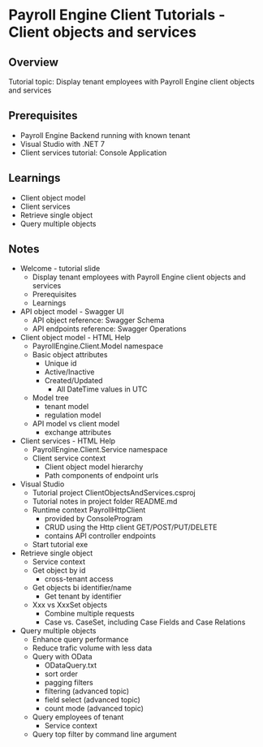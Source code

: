 # Payroll Engine Client Tutorials - Client objects and services

## Overview

Tutorial topic: Display tenant employees with Payroll Engine client objects and services

## Prerequisites

- Payroll Engine Backend running with known tenant
- Visual Studio with .NET 7
- Client services tutorial: Console Application

## Learnings

- Client object model
- Client services
- Retrieve single object
- Query multiple objects

## Notes

- Welcome - tutorial slide
	- Display tenant employees with Payroll Engine client objects and services
	- Prerequisites
	- Learnings
- API object model - Swagger UI
	- API object reference: Swagger Schema
	- API endpoints reference: Swagger Operations
- Client object model - HTML Help
	- PayrollEngine.Client.Model namespace
	- Basic object attributes
		- Unique id
		- Active/Inactive
		- Created/Updated
			- All DateTime values in UTC
	- Model tree
		- tenant model
		- regulation model
	- API model vs client model
		- exchange attributes
- Client services - HTML Help
	- PayrollEngine.Client.Service namespace
	- Client service context
		- Client object model hierarchy
		- Path components of endpoint urls
- Visual Studio
	- Tutorial project ClientObjectsAndServices.csproj
	- Tutorial notes in project folder README.md
	- Runtime context PayrollHttpClient
		- provided by ConsoleProgram
		- CRUD using the Http client GET/POST/PUT/DELETE
		- contains API controller endpoints
	- Start tutorial exe
- Retrieve single object
	- Service context
	- Get object by id
		- cross-tenant access
	- Get objects bi identifier/name
		- Get tenant by identifier
	- Xxx vs XxxSet objects
		- Combine multiple requests
		- Case vs. CaseSet, including Case Fields and Case Relations
- Query multiple objects
	- Enhance query performance
	- Reduce trafic volume with less data
	- Query with OData
		- ODataQuery.txt
		- sort order
		- pagging filters
		- filtering (advanced topic)
		- field select (advanced topic)
		- count mode (advanced topic)
	- Query employees of tenant
		- Service context
	- Query top filter by command line argument
